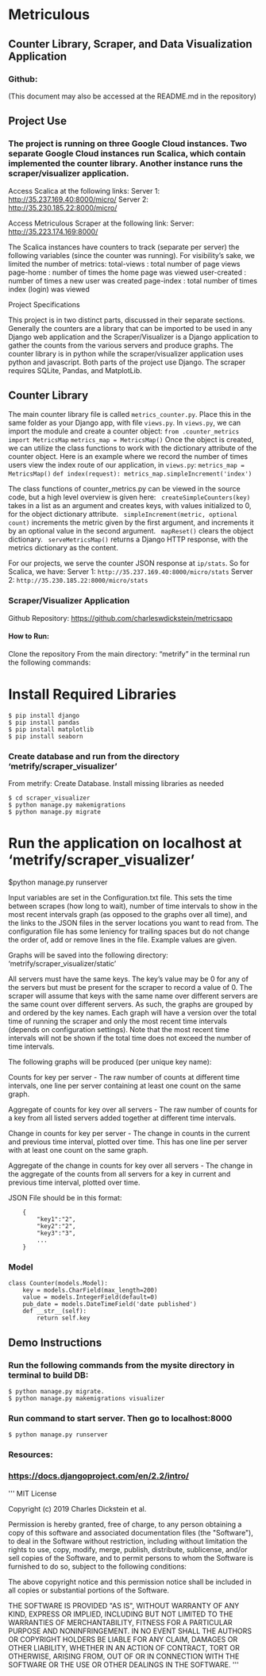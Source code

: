 # Metriculous
## Counter Library, Scraper, and Data Visualization Application
### Github: 
(This document may also be accessed at the README.md in the repository)

## Project Use

### The project is running on three Google Cloud instances. Two separate Google Cloud instances run Scalica, which contain implemented the counter library. Another instance runs the scraper/visualizer application. 

Access Scalica at the following links:
Server 1: http://35.237.169.40:8000/micro/
Server 2: http://35.230.185.22:8000/micro/

Access Metriculous Scraper at the following link:
Server: http://35.223.174.169:8000/

The Scalica instances have counters to track (separate per server) the following variables (since the counter was running). For visibility’s sake, we limited the number of metrics:
total-views : total number of page views
page-home : number of times the home page was viewed
user-created : number of times a new user was created
page-index : total number of times index (login) was viewed

Project Specifications

This project is in two distinct parts, discussed in their separate sections. Generally the counters are a library that can be imported to be used in any Django web application and the Scraper/Visualizer is a Django application to gather the counts from the various servers and produce graphs. The counter library is in python while the scraper/visualizer application uses python and javascript. Both parts of the project use Django. The scraper requires SQLite, Pandas, and MatplotLib.



## Counter Library

The main counter library file is called `metrics_counter.py`. Place this in the same folder as your Django app, with file `views.py`. In `views.py`, we can import the module and create a counter object:
	`from .counter_metrics import MetricsMap`
	`metrics_map = MetricsMap()`
Once the object is created, we can utilize the class functions to work with the dictionary attribute of the counter object. Here is an example where we record the number of times users view the index route of our application, in `views.py`:
	`metrics_map = MetricsMap()`
	`def index(request):
	    metrics_map.simpleIncrement('index')`

The class functions of counter_metrics.py can be viewed in the source code, but a high level overview is given here:
` createSimpleCounters(key)` takes in a list as an argument and creates keys, with values initialized to 0, for the object dictionary attribute.
` simpleIncrement(metric, optional count)` increments the metric given by the first argument, and increments it by an optional value in the second argument. 
` mapReset()` clears the object dictionary.
` serveMetricsMap()` returns a Django HTTP response, with the metrics dictionary as the content.

For our projects, we serve the counter JSON response at `ip/stats`. So for Scalica, we have:
 Server 1: ` http://35.237.169.40:8000/micro/stats `
 Server 2: ` http://35.230.185.22:8000/micro/stats `
	

### Scraper/Visualizer Application

Github Repository: https://github.com/charleswdickstein/metricsapp

#### How to Run:
Clone the repository
From the main directory: “metrify” in the terminal run the following commands:
# Install Required Libraries
```
$ pip install django
$ pip install pandas
$ pip install matplotlib
$ pip install seaborn
```
### Create database and run from the directory ‘metrify/scraper_visualizer’
From metrify:
Create Database. Install missing libraries as needed 
```
$ cd scraper_visualizer
$ python manage.py makemigrations
$ python manage.py migrate
```
# Run the application on localhost at ‘metrify/scraper_visualizer’
$python manage.py runserver

Input variables are set in the Configuration.txt file. This sets the time between scrapes (how long to wait), number of time intervals to show in the most recent intervals graph (as opposed to the graphs over all time), and the links to the JSON files in the server locations you want to read from. The configuration file has some leniency for trailing spaces but do not change the order of, add or remove lines in the file. Example values are given.

Graphs will be saved into the following directory: ‘metrify/scraper_visualizer/static’

All servers must have the same keys. The key’s value may be 0 for any of the servers but must be present for the scraper to record a value of 0. The scraper will assume that keys with the same name over different servers are the same count over different servers. As such, the graphs are grouped by and ordered by the key names. Each graph will have a version over the total time of running the scraper and only the most recent time intervals (depends on configuration settings). Note that the most recent time intervals will not be shown if the total time does not exceed the number of time intervals. 


The following graphs will be produced (per unique key name):

Counts for key per server - The raw number of counts at different time intervals, one line per server containing at least one count on the same graph.

Aggregate of counts for key over all servers - The raw number of counts for a key from all listed servers added together at different time intervals.

Change in counts for key per server - The change in counts in the current and previous time interval, plotted over time. This has one line per server with at least one count on the same graph.

Aggregate of the change in counts for key over all servers - The change in the aggregate of the counts from all servers for a key in current and previous time interval, plotted over time.

JSON File should be in this format:
```
	{
		"key1":"2",
		"key2":"2",
		"key3":"3",
		...
	}

```
### Model
```
class Counter(models.Model):
    key = models.CharField(max_length=200)
    value = models.IntegerField(default=0)
    pub_date = models.DateTimeField('date published')
    def __str__(self):
        return self.key
```
## Demo Instructions
### Run the following commands from the mysite directory in terminal to build DB:
```
$ python manage.py migrate.  
$ python manage.py makemigrations visualizer
```
### Run command to start server. Then go to localhost:8000
```
$ python manage.py runserver
 ```

### Resources:
### https://docs.djangoproject.com/en/2.2/intro/

'''
MIT License

Copyright (c) 2019 Charles Dickstein et al.

Permission is hereby granted, free of charge, to any person obtaining a copy
of this software and associated documentation files (the "Software"), to deal
in the Software without restriction, including without limitation the rights
to use, copy, modify, merge, publish, distribute, sublicense, and/or sell
copies of the Software, and to permit persons to whom the Software is
furnished to do so, subject to the following conditions:

The above copyright notice and this permission notice shall be included in all
copies or substantial portions of the Software.

THE SOFTWARE IS PROVIDED "AS IS", WITHOUT WARRANTY OF ANY KIND, EXPRESS OR
IMPLIED, INCLUDING BUT NOT LIMITED TO THE WARRANTIES OF MERCHANTABILITY,
FITNESS FOR A PARTICULAR PURPOSE AND NONINFRINGEMENT. IN NO EVENT SHALL THE
AUTHORS OR COPYRIGHT HOLDERS BE LIABLE FOR ANY CLAIM, DAMAGES OR OTHER
LIABILITY, WHETHER IN AN ACTION OF CONTRACT, TORT OR OTHERWISE, ARISING FROM,
OUT OF OR IN CONNECTION WITH THE SOFTWARE OR THE USE OR OTHER DEALINGS IN THE
SOFTWARE.
'''
